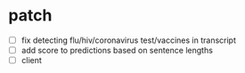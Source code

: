 # patch

* [ ] fix detecting flu/hiv/coronavirus test/vaccines in transcript
* [ ] add score to predictions based on sentence lengths
* [ ] client